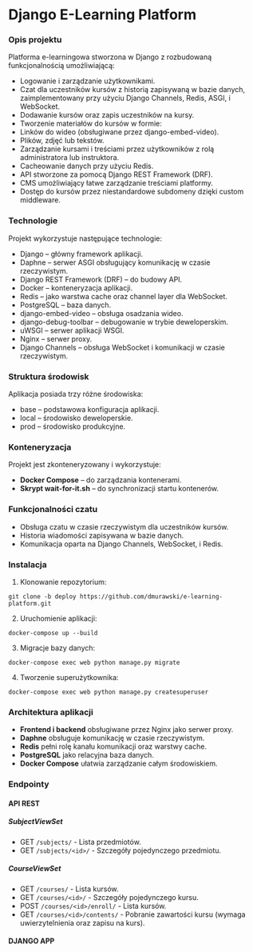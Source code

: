 # Django E-Learning Platform
### Opis projektu
Platforma e-learningowa stworzona w Django z rozbudowaną funkcjonalnością umożliwiającą:
- Logowanie i zarządzanie użytkownikami.
- Czat dla uczestników kursów z historią zapisywaną w bazie danych, zaimplementowany przy użyciu Django Channels, Redis, ASGI, i WebSocket.
- Dodawanie kursów oraz zapis uczestników na kursy.
- Tworzenie materiałów do kursów w formie:
- Linków do wideo (obsługiwane przez django-embed-video).
- Plików, zdjęć lub tekstów.
- Zarządzanie kursami i treściami przez użytkowników z rolą administratora lub instruktora.
- Cacheowanie danych przy użyciu Redis.
- API stworzone za pomocą Django REST Framework (DRF).
- CMS umożliwiający łatwe zarządzanie treściami platformy.
- Dostęp do kursów przez niestandardowe subdomeny dzięki custom middleware.
### Technologie
Projekt wykorzystuje następujące technologie:
- Django – główny framework aplikacji.
- Daphne – serwer ASGI obsługujący komunikację w czasie rzeczywistym.
- Django REST Framework (DRF) – do budowy API.
- Docker – konteneryzacja aplikacji.
- Redis – jako warstwa cache oraz channel layer dla WebSocket.
- PostgreSQL – baza danych.
- django-embed-video – obsługa osadzania wideo.
- django-debug-toolbar – debugowanie w trybie deweloperskim.
- uWSGI – serwer aplikacji WSGI.
- Nginx – serwer proxy.
- Django Channels – obsługa WebSocket i komunikacji w czasie rzeczywistym.
### Struktura środowisk
Aplikacja posiada trzy różne środowiska:
- base – podstawowa konfiguracja aplikacji.
- local – środowisko deweloperskie.
- prod – środowisko produkcyjne.
### Konteneryzacja
Projekt jest zkonteneryzowany i wykorzystuje:

- **Docker Compose** – do zarządzania kontenerami.
- **Skrypt wait-for-it.sh** – do synchronizacji startu kontenerów.
### Funkcjonalności czatu
- Obsługa czatu w czasie rzeczywistym dla uczestników kursów.
- Historia wiadomości zapisywana w bazie danych.
- Komunikacja oparta na Django Channels, WebSocket, i Redis.

### Instalacja
1. Klonowanie repozytorium:

```git clone -b deploy https://github.com/dmurawski/e-learning-platform.git```

2. Uruchomienie aplikacji:
   
```docker-compose up --build```

3. Migracje bazy danych:
   
```docker-compose exec web python manage.py migrate ```

4. Tworzenie superużytkownika:
   
```docker-compose exec web python manage.py createsuperuser```

### Architektura aplikacji
- **Frontend i backend** obsługiwane przez Nginx jako serwer proxy.
- **Daphne** obsługuje komunikację w czasie rzeczywistym.
- **Redis** pełni rolę kanału komunikacji oraz warstwy cache.
- **PostgreSQL** jako relacyjna baza danych.
- **Docker Compose** ułatwia zarządzanie całym środowiskiem.
### Endpointy
#### API REST
##### SubjectViewSet
  - GET ```/subjects/``` - Lista przedmiotów.
  - GET ```/subjects/<id>/``` - Szczegóły pojedynczego przedmiotu.
##### CourseViewSet
  - GET ```/courses/``` - Lista kursów.
  - GET ```/courses/<id>/``` - Szczegóły pojedynczego kursu.
  - POST ```/courses/<id>/enroll/``` - Lista kursów.
  - GET ```/courses/<id>/contents/``` - Pobranie zawartości kursu (wymaga uwierzytelnienia oraz zapisu na kurs).
#### DJANGO APP

